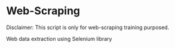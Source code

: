# Web-Scraping

Disclaimer:
This script is only for web-scraping training purposed.

Web data extraction using Selenium library

